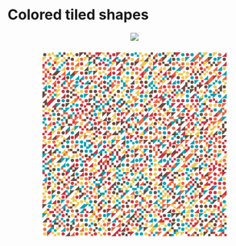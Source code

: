 # Colored tiled shapes

<p align="center">
  <a href="https://codesandbox.io/s/github/mhyfritz/generative-art-speedrun-examples/tree/master/15-shapes-tiled-colors">
    <img src="https://codesandbox.io/static/img/play-codesandbox.svg">
  </a>
</p>

<p align="center">
  <img src="shapes-tiled-colors.png" width="75%" />
</p>
